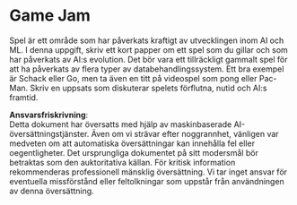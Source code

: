 # Game Jam

Spel är ett område som har påverkats kraftigt av utvecklingen inom AI och ML. I denna uppgift, skriv ett kort papper om ett spel som du gillar och som har påverkats av AI:s evolution. Det bör vara ett tillräckligt gammalt spel för att ha påverkats av flera typer av databehandlingssystem. Ett bra exempel är Schack eller Go, men ta även en titt på videospel som pong eller Pac-Man. Skriv en uppsats som diskuterar spelets förflutna, nutid och AI:s framtid.

**Ansvarsfriskrivning**:  
Detta dokument har översatts med hjälp av maskinbaserade AI-översättningstjänster. Även om vi strävar efter noggrannhet, vänligen var medveten om att automatiska översättningar kan innehålla fel eller oegentligheter. Det ursprungliga dokumentet på sitt modersmål bör betraktas som den auktoritativa källan. För kritisk information rekommenderas professionell mänsklig översättning. Vi tar inget ansvar för eventuella missförstånd eller feltolkningar som uppstår från användningen av denna översättning.
